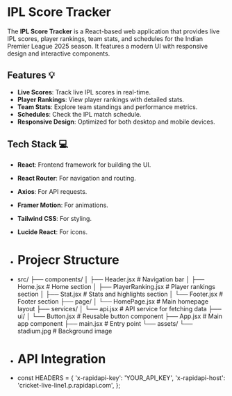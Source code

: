 # IPL Score Tracker

The **IPL Score Tracker** is a React-based web application that provides live IPL scores, player rankings, team stats, and schedules for the Indian Premier League 2025 season. It features a modern UI with responsive design and interactive components.

## Features 💡

- **Live Scores**: Track live IPL scores in real-time.
- **Player Rankings**: View player rankings with detailed stats.
- **Team Stats**: Explore team standings and performance metrics.
- **Schedules**: Check the IPL match schedule.
- **Responsive Design**: Optimized for both desktop and mobile devices.

## Tech Stack 💻

- **React**: Frontend framework for building the UI.
- **React Router**: For navigation and routing.
- **Axios**: For API requests.
- **Framer Motion**: For animations.
- **Tailwind CSS**: For styling.
- **Lucide React**: For icons.

- # Projecr Structure
  
- src/
├── components/
│   ├── Header.jsx       # Navigation bar
│   ├── Home.jsx         # Home section
│   ├── PlayerRanking.jsx # Player rankings section
│   ├── Stat.jsx         # Stats and highlights section
│   └── Footer.jsx       # Footer section
├── page/
│   └── HomePage.jsx     # Main homepage layout
├── services/
│   └── api.jsx          # API service for fetching data
├── ui/
│   └── Button.jsx       # Reusable button component
├── App.jsx             # Main app component
├── main.jsx             # Entry point
└── assets/
    └── stadium.jpg      # Background image

- # API Integration
  
- const HEADERS = {
  'x-rapidapi-key': 'YOUR_API_KEY',
  'x-rapidapi-host': 'cricket-live-line1.p.rapidapi.com',
};
